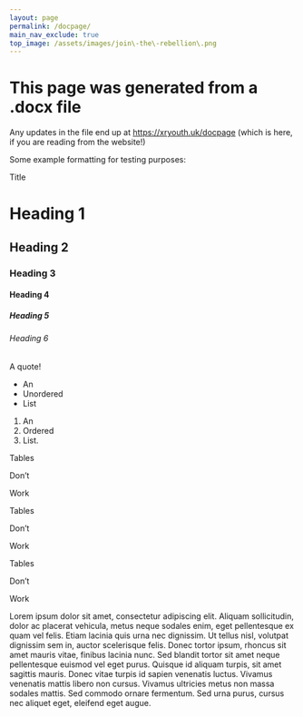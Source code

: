 ```yaml
---
layout: page
permalink: /docpage/
main_nav_exclude: true
top_image: /assets/images/join\-the\-rebellion\.png
---
```



# This page was generated from a \.docx file

Any updates in the file end up at [https://xryouth\.uk/docpage](https://xryouth.uk/docpage) \(which is here, if you are reading from the website\!\)

Some example formatting for testing purposes:

Title

# Heading 1

## Heading 2

### Heading 3

#### Heading 4

##### Heading 5

###### Heading 6

A quote\!

- An
- Unordered
- List

1. An 
2. Ordered
3. List\.

Tables

Don’t 

Work

Tables

Don’t 

Work

Tables

Don’t 

Work

Lorem ipsum dolor sit amet, consectetur adipiscing elit\. Aliquam sollicitudin, dolor ac placerat vehicula, metus neque sodales enim, eget pellentesque ex quam vel felis\. Etiam lacinia quis urna nec dignissim\. Ut tellus nisl, volutpat dignissim sem in, auctor scelerisque felis\. Donec tortor ipsum, rhoncus sit amet mauris vitae, finibus lacinia nunc\. Sed blandit tortor sit amet neque pellentesque euismod vel eget purus\. Quisque id aliquam turpis, sit amet sagittis mauris\. Donec vitae turpis id sapien venenatis luctus\. Vivamus venenatis mattis libero non cursus\. Vivamus ultricies metus non massa sodales mattis\. Sed commodo ornare fermentum\. Sed urna purus, cursus nec aliquet eget, eleifend eget augue\.

